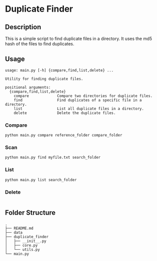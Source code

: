 # Duplicate Finder

## Description

This is a simple script to find duplicate files in a directory. It uses the md5 hash of the files to find duplicates.

## Usage

```terminal
usage: main.py [-h] {compare,find,list,delete} ...

Utility for finding duplicate files.

positional arguments:
  {compare,find,list,delete}
    compare             Compare two directories for duplicate files.
    find                Find duplicates of a specific file in a directory.
    list                List all duplicate files in a directory.
    delete              Delete the duplicate files.
```

### Compare

```terminal
python main.py compare reference_folder compare_folder 
```

### Scan

```terminal
python main.py find myfile.txt search_folder
```

### List

```terminal
python main.py list search_folder
```

### Delete

```terminal

```

## Folder Structure

```terminal
.
├── README.md
├── data
├── duplicate_finder
│   ├── __init__.py
│   ├── core.py
│   └── utils.py
└── main.py
```
